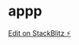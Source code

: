 # appp

[Edit on StackBlitz ⚡️](https://stackblitz.com/edit/stackblitz-webcontainer-api-starter-tu3khi)